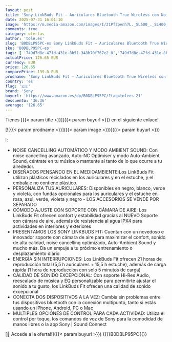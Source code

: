 ```yaml
---
layout: post
title: 'Sony LinkBuds Fit – Auriculares Bluetooth True Wireless con Noise Cancelling - Cómodos Todo el día  IPX4  Hi-Res Audio  Ambient Sound Mode  21 h autonomía  conexión multipunto  iOS y Android - Blanco'
date: 2025-07-31 16:01:10
image: 'https://m.media-amazon.com/images/I/21Pf2penh7L._SL500_._SL400_.jpg'
comments: true
category: ofertas
author: 'tole.es'
slug: 'B0DBLP95PC-es Sony LinkBuds Fit – Auriculares Bluetooth True Wireless...'
sku: 'B0DBLP95PC-es'
tags: [ '749d7d8e-47fd-431e-8b51-348b70f767e2_0','749d7d8e-47fd-431e-8b51-348b70f767e2_9801','Arborist Merchandising Root','Auriculares de oído abierto','Auriculares para equipo de audio','Auriculares y accesorios','Electrónica','Self Service','Special Features Stores','Wireless Category page - Wearables','android','sony','🇪🇸', ]
actualPrice: 126.65 EUR
currency: EUR
price: 126.65
comparePrice: 199.0 EUR
prodname: 'Sony LinkBuds Fit – Auriculares Bluetooth True Wireless con Noise Cancelling - Cómodos Todo el día  IPX4  Hi-Res Audio  Ambient Sound Mode  21 h autonomía  conexión multipunto  iOS y Android - Blanco'
country: 'es'
flag: '🇪🇸'
brand: 'Sony'
buyurl: 'https://www.amazon.es/dp/B0DBLP95PC/?tag=tolees-21'
descuento: '36.36'
average: '126.65'
---
```


Tienes [{{< param title >}}]({{< param buyurl >}}) en el siguiente enlace!

[![{{< param prodname >}}]({{< param image >}})]({{< param buyurl >}})

ℹ️:

- NOISE CANCELLING AUTOMÁTICO Y MODO AMBIENT SOUND: Con noise cancelling avanzado, Auto-NC Optimiser y modo Auto-Ambient Sound, céntrate en tu música o mantente al tanto de lo que ocurre a tu alrededor.
- DISEÑADOS PENSANDO EN EL MEDIOAMBIENTE:Los LinkBuds Fit utilizan plásticos reciclados en los auriculares y en el estuche, y el embalaje no contiene plástico.
- PERSONALIZA TUS AURICULARES: Disponibles en negro, blanco, verde y violeta, con fundas opcionales para los auriculares y el estuche en rosa, azul, verde, violeta y negro - LOS ACCESORIOS SE VENDE POR SEPARADO
- CÓMODO AJUSTE CON SOPORTE CON CÁMARA DE AIRE: Los LinkBuds Fit ofrecen confort y estabilidad gracias al NUEVO Soporte con cámara de aire, además de resistencia al agua IPX4 para actividades en interiores y exteriores
- PRESENTAMOS LOS SONY LINKBUDS FIT: Cuentan con un novedoso e innovador soporte con cámara de aire para maximizar el confort, sonido de alta calidad, noise cancelling optimizado, Auto-Ambient Sound y mucho más. Da un empuje a tu próximo entrenamiento o desplazamiento diario
- ENERGÍA SIN INTERRUPCIONES: Los LinkBuds Fit ofrecen 21 horas de reproducción total (5,5 h auriculares + 15,5 h estuche), además de carga rápida (1 hora de reproducción con solo 5 minutos de carga)
- CALIDAD DE SONIDO EXCEPCIONAL: Con soporte Hi-Res Audio, reescalado de música y EQ personalizable para permitirte ajustar el sonido a tu gusto, los LinkBuds Fit ofrecen una calidad de sonido excepcional
- CONECTA DOS DISPOSITIVOS A LA VEZ: Cambia sin problemas entre tus dispositivos bluetooth con la conexión multipunto, tanto si estás usando un iPhone, Android, PC o Mac
- MÚLTIPLES OPCIONES DE CONTROL PARA CADA ACTIVIDAD: Utiliza el control por toque, los comandos de voz de Sony para la comodidad de manos libres o la app Sony | Sound Connect

[🛒 Accede a la oferta!!]({{< param buyurl >}})
{{<world>}}B0DBLP95PC{{</world>}}
